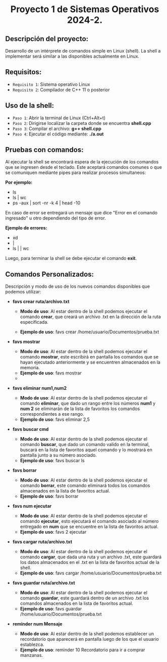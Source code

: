 <h1 align="center"> Proyecto 1 de Sistemas Operativos 2024-2. </h1>

## Descripción del proyecto:
Desarrollo de un intérprete de comandos simple en Linux (shell). La shell a implementar será similar
a las disponibles actualmente en Linux.

## Requisitos:
- `Requisito 1`: Sistema operativo Linux
- `Requisito 2`: Compilador de C++ 11 o posterior

## Uso de la shell:
- `Paso 1`: Abrir la terminal de Linux (Ctrl+Alt+t)
- `Paso 2`: Dirigirse localizar la carpeta donde se encuentra **shell.cpp**
- `Paso 3`: Compilar el archivo: **g++ shell.cpp**
- `Paso 4`: Ejecutar el código mediante: **./a.out**

## Pruebas con comandos:
Al ejecutar la shell se encontrará espera de la ejecución de los comandos que se ingresen desde el teclado.
Este aceptará comandos comunes o que se comuniquen mediante pipes para realizar procesos simultaneos:

**Por ejemplo:**
- ls
- ls | wc
- ps -aux | sort -nr -k 4 | head -10

En caso de error se entregará un mensaje que dice "Error en el comando ingresado" u otro dependiendo del tipo de error.

**Ejemplo de errores:**
- xd
- |
- ls | | wc

Luego, para terminar la shell se debe ejecutar el comando **exit**.

## Comandos Personalizados:
Descripción y modo de uso de los nuevos comandos disponibles que podemos utilizar:

- **favs crear ruta/archivo.txt**
  - **Modo de uso**: Al estar dentro de la shell podemos ejecutar el comando **crear**, que creará un archivo .txt en la dirección de la ruta especificada.
  
  - **Ejemplo de uso**: favs crear /home/usuario/Documentos/prueba.txt
    
- **favs mostrar**
  - **Modo de uso**: Al estar dentro de la shell podemos ejecutar el comando **mostrar**, este escribirá en pantalla los comandos que se hayan ejecutado anteriormente y se encuentren almacenados en la memoria.
  - **Ejemplo de uso**: favs mostrar
  - 
- **favs eliminar num1,num2**
  - **Modo de uso**: Al estar dentro de la shell podemos ejecutar el comando **eliminar**, que dado un rango entre los números **num1** y **num 2** se eliminarán de la lista de favoritos los comandos correspondientes a ese rango.
  - **Ejemplo de uso**: favs eliminar 2,5
 
- **favs buscar cmd**
  - **Modo de uso**: Al estar dentro de la shell podemos ejecutar el comando **buscar**, que dado un comando valido en la terminal, buscará en la lista de favoritos aquel comando y lo mostrará en pantalla junto a su número asociado.
  - **Ejemplo de uso**: favs buscar ls

- **favs borrar**
  - **Modo de uso**: Al estar dentro de la shell podemos ejecutar el comando **borrar**, este comando eliminará todos los comandos almacenados en la lista de favoritos actual.
  - **Ejemplo de uso**: favs borrar

- **favs num ejecutar**
  - **Modo de uso**: Al estar dentro de la shell podemos ejecutar el comando **ejecutar**, esto ejecutará el comando asociado al número entregado en **num** que se encuentre en la lista de favoritos actual.
  - **Ejemplo de uso**: favs 2 ejecutar

- **favs cargar ruta/archivo.txt**
  - **Modo de uso**: Al estar dentro de la shell podemos ejecutar el comando **cargar**, que dada una ruta y un archivo .txt, este guardará los datos almacenados en el .txt en la lista de favoritos actual de la shell.
  - **Ejemplo de uso**: favs cargar /home/usuario/Documentos/prueba.txt
 
- **favs guardar ruta/archivo.txt**
  - **Modo de uso**: Al estar dentro de la shell podemos ejecutar el comando **guardar**, este guardará dentro de un archivo .txt los comandos almacenados en la lista de favoritos actual.
  - **Ejemplo de uso**: favs guardar /home/usuario/Documentos/prueba.txt

- **reminder num Mensaje**
  - **Modo de uso**: Al estar dentro de la shell podemos establecer un recordatorio que aparecerá en pantalla luego de los que el usuario establezca. 
  - **Ejemplo de uso**: reminder 10 Recordatorio para ir a comprar manzanas.

